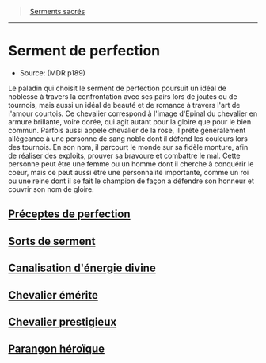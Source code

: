 ﻿---
!SubClassItem
Name: Serment de perfection
Source: (MDR p189)
Id: paladin_perfection_hd.md#serment-de-perfection
RootId: paladin_perfection_hd.md
ParentLink: paladin_hd.md#serments-sacrés
ParentName: Serments sacrés
NameLevel: 1
Attributes: {}
---
>  [Serments sacrés](hd_paladin_serments_sacres.md)

---


# Serment de perfection

- Source: (MDR p189)

Le paladin qui choisit le serment de perfection poursuit un idéal de noblesse à travers la confrontation avec ses pairs lors de joutes ou de tournois, mais aussi un idéal de beauté et de romance à travers l'art de l'amour courtois. Ce chevalier correspond à l'image d'Épinal du chevalier en armure brillante, voire dorée, qui agit autant pour la gloire que pour le bien commun. Parfois aussi appelé chevalier de la rose, il prête généralement allégeance à une personne de sang noble dont il défend les couleurs lors des tournois. En son nom, il parcourt le monde sur sa fidèle monture, afin de réaliser des exploits, prouver sa bravoure et combattre le mal. Cette personne peut être une femme ou un homme dont il cherche à conquérir le coeur, mais ce peut aussi être une personnalité importante, comme un roi ou une reine dont il se fait le champion de façon à défendre son honneur et couvrir son nom de gloire.



## [Préceptes de perfection](hd_paladin_perfection_preceptes_de_perfection.md)



## [Sorts de serment](hd_paladin_perfection_sorts_de_serment.md)



## [Canalisation d'énergie divine](hd_paladin_perfection_canalisation_denergie_divine.md)



## [Chevalier émérite](hd_paladin_perfection_chevalier_emerite.md)



## [Chevalier prestigieux](hd_paladin_perfection_chevalier_prestigieux.md)



## [Parangon héroïque](hd_paladin_perfection_parangon_heroique.md)

